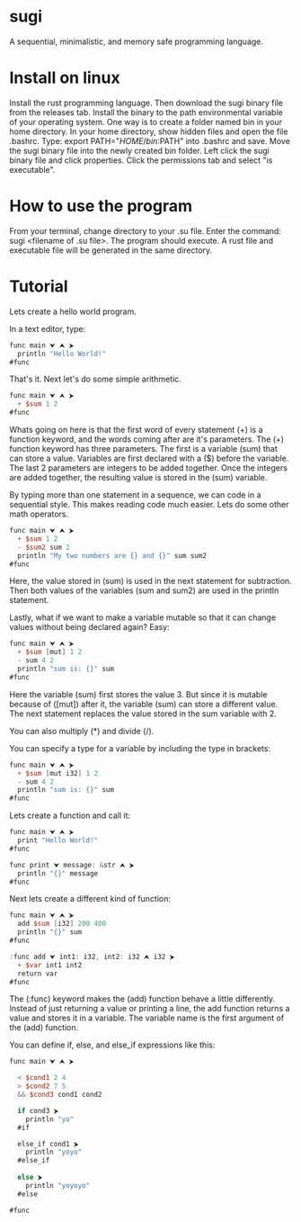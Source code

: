 # sugi
A sequential, minimalistic, and memory safe programming language.

# Install on linux
Install the rust programming language.
Then download the sugi binary file from the releases tab.
Install the binary to the path environmental variable of your operating system.
One way is to create a folder named bin in your home directory.
In your home directory, show hidden files and open the file .bashrc.
Type: export PATH="$HOME/bin:$PATH" into .bashrc and save.
Move the sugi binary file into the newly created bin folder.
Left click the sugi binary file and click properties.
Click the permissions tab and select "is executable".

# How to use the program
From your terminal, change directory to your .su file.
Enter the command: sugi <filename of .su file>.
The program should execute.
A rust file and executable file will be generated in the same directory.

# Tutorial

Lets create a hello world program.

In a text editor, type: 

```v
func main ⮟ ⮝ ⮞
  println "Hello World!"
#func
```

That's it. Next let's do some simple arithmetic. 

```v
func main ⮟ ⮝ ⮞
  + $sum 1 2
#func
```
Whats going on here is that the first word of every statement (+) is a function keyword, and the words coming after are it's parameters. The (+) function keyword has three parameters. The first is a variable (sum) that can store a value. Variables are first declared with a ($) before the variable. The last 2 parameters are integers to be added together. Once the integers are added together, the resulting value is stored in the (sum) variable.

By typing more than one statement in a sequence, we can code in a sequential style. This makes reading code much easier. Lets do some other math operators.

```v
func main ⮟ ⮝ ⮞
  + $sum 1 2
  - $sum2 sum 2
  println "My two numbers are {} and {}" sum sum2
#func
```
Here, the value stored in (sum) is used in the next statement for subtraction. Then both values of the variables (sum and sum2) are used in the println statement.

Lastly, what if we want to make a variable mutable so that it can change values without being declared again? Easy:

```v
func main ⮟ ⮝ ⮞
  + $sum [mut] 1 2
  - sum 4 2
  println "sum is: {}" sum
#func
```

Here the variable (sum) first stores the value 3. But since it is mutable because of ([mut]) after it, the variable (sum) can store a different value. The next statement replaces the value stored in the sum variable with 2.

You can also multiply (*) and divide (/).

You can specify a type for a variable by including the type in brackets:

```v
func main ⮟ ⮝ ⮞
  + $sum [mut i32] 1 2
  - sum 4 2
  println "sum is: {}" sum
#func
```

Lets create a function and call it:

```v
func main ⮟ ⮝ ⮞
  print "Hello World!"
#func

func print ⮟ message: &str ⮝ ⮞
  println "{}" message
#func
```

Next lets create a different kind of function:

```v
func main ⮟ ⮝ ⮞
  add $sum [i32] 200 400
  println "{}" sum
#func

:func add ⮟ int1: i32, int2: i32 ⮝ i32 ⮞
  + $var int1 int2
  return var
#func
```

The (:func) keyword makes the (add) function behave a little differently. Instead of just returning a value or printing a line, the add function returns a value and stores it in a variable. The variable name is the first argument of the (add) function.

You can define if, else, and else_if expressions like this:

```v
func main ⮟ ⮝ ⮞

  < $cond1 2 4
  > $cond2 7 5
  && $cond3 cond1 cond2

  if cond3 ⮞
    println "yo"
  #if

  else_if cond1 ⮞
    println "yoyo"
  #else_if
  
  else ⮞
    println "yoyoyo"
  #else

#func
```
